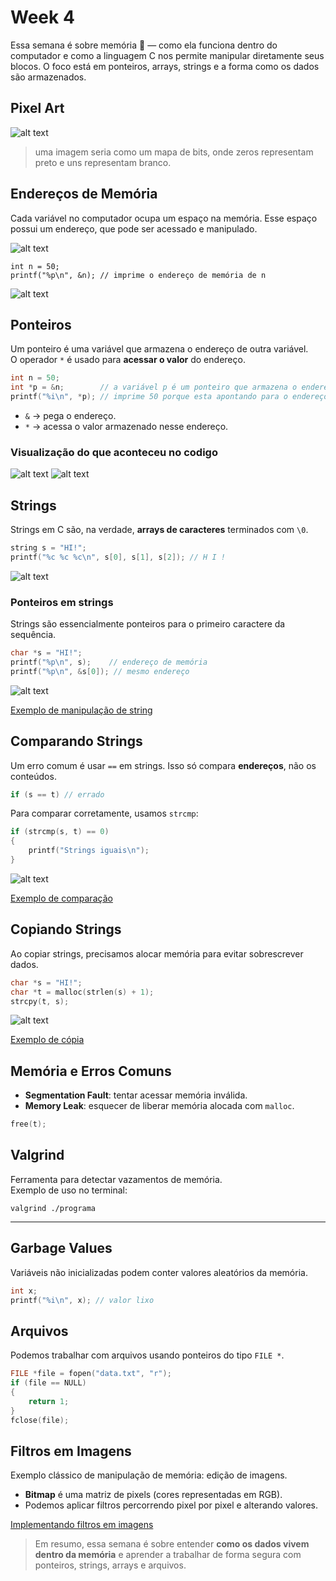 # Week 4

Essa semana é sobre memória 🧠 — como ela funciona dentro do computador e como a linguagem C nos permite manipular diretamente seus blocos. O foco está em ponteiros, arrays, strings e a forma como os dados são armazenados.

## Pixel Art

![alt text](image.png)

> uma imagem seria como um mapa de bits, onde zeros representam preto e uns representam branco.

## Endereços de Memória 

Cada variável no computador ocupa um espaço na memória. Esse espaço possui um endereço, que pode ser acessado e manipulado.

![alt text](image-1.png)

```
int n = 50;
printf("%p\n", &n); // imprime o endereço de memória de n
```

![alt text](image-2.png)


## Ponteiros

Um ponteiro é uma variável que armazena o endereço de outra variável.  
O operador `*` é usado para **acessar o valor** do endereço.

```c
int n = 50;
int *p = &n;        // a variável p é um ponteiro que armazena o endereço de n
printf("%i\n", *p); // imprime 50 porque esta apontando para o endereço de memoria n que recebeu o valor de 50
```

- `&` → pega o endereço.  
- `*` → acessa o valor armazenado nesse endereço.  

### Visualização do que aconteceu no codigo 
![alt text](image-3.png)
![alt text](image-4.png)

## Strings

Strings em C são, na verdade, **arrays de caracteres** terminados com `\0`.

```c
string s = "HI!";
printf("%c %c %c\n", s[0], s[1], s[2]); // H I !
```

![alt text](image-5.png)

### Ponteiros em strings
Strings são essencialmente ponteiros para o primeiro caractere da sequência.  
```c
char *s = "HI!";
printf("%p\n", s);    // endereço de memória
printf("%p\n", &s[0]); // mesmo endereço
```

![alt text](image-6.png)

[Exemplo de manipulação de string](string0.c)

## Comparando Strings

Um erro comum é usar `==` em strings. Isso só compara **endereços**, não os conteúdos.  

```c
if (s == t) // errado
```

Para comparar corretamente, usamos `strcmp`:
```c
if (strcmp(s, t) == 0)
{
    printf("Strings iguais\n");
}
```

![alt text](image-7.png)

[Exemplo de comparação](string1.c)

## Copiando Strings

Ao copiar strings, precisamos alocar memória para evitar sobrescrever dados.

```c
char *s = "HI!";
char *t = malloc(strlen(s) + 1);
strcpy(t, s);
```

![alt text](image-8.png)

[Exemplo de cópia](copy.c)

## Memória e Erros Comuns

- **Segmentation Fault**: tentar acessar memória inválida.  
- **Memory Leak**: esquecer de liberar memória alocada com `malloc`.  

```c
free(t);
```

## Valgrind

Ferramenta para detectar vazamentos de memória.  
Exemplo de uso no terminal:
```
valgrind ./programa
```

---

## Garbage Values

Variáveis não inicializadas podem conter valores aleatórios da memória.  

```c
int x;
printf("%i\n", x); // valor lixo
```

## Arquivos

Podemos trabalhar com arquivos usando ponteiros do tipo `FILE *`.  

```c
FILE *file = fopen("data.txt", "r");
if (file == NULL)
{
    return 1;
}
fclose(file);
```

## Filtros em Imagens

Exemplo clássico de manipulação de memória: edição de imagens.  
- **Bitmap** é uma matriz de pixels (cores representadas em RGB).  
- Podemos aplicar filtros percorrendo pixel por pixel e alterando valores.

[Implementando filtros em imagens](helpers.c)
                                
> Em resumo, essa semana é sobre entender **como os dados vivem dentro da memória** e aprender a trabalhar de forma segura com ponteiros, strings, arrays e arquivos. 
